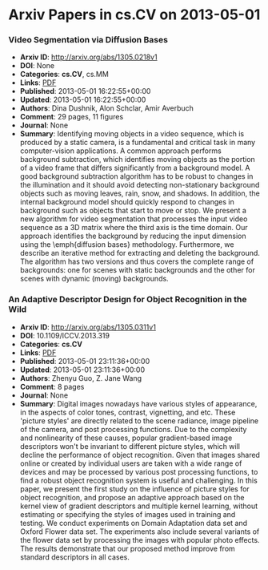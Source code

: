 # Arxiv Papers in cs.CV on 2013-05-01
### Video Segmentation via Diffusion Bases
- **Arxiv ID**: http://arxiv.org/abs/1305.0218v1
- **DOI**: None
- **Categories**: **cs.CV**, cs.MM
- **Links**: [PDF](http://arxiv.org/pdf/1305.0218v1)
- **Published**: 2013-05-01 16:22:55+00:00
- **Updated**: 2013-05-01 16:22:55+00:00
- **Authors**: Dina Dushnik, Alon Schclar, Amir Averbuch
- **Comment**: 29 pages, 11 figures
- **Journal**: None
- **Summary**: Identifying moving objects in a video sequence, which is produced by a static camera, is a fundamental and critical task in many computer-vision applications. A common approach performs background subtraction, which identifies moving objects as the portion of a video frame that differs significantly from a background model. A good background subtraction algorithm has to be robust to changes in the illumination and it should avoid detecting non-stationary background objects such as moving leaves, rain, snow, and shadows. In addition, the internal background model should quickly respond to changes in background such as objects that start to move or stop. We present a new algorithm for video segmentation that processes the input video sequence as a 3D matrix where the third axis is the time domain. Our approach identifies the background by reducing the input dimension using the \emph{diffusion bases} methodology. Furthermore, we describe an iterative method for extracting and deleting the background. The algorithm has two versions and thus covers the complete range of backgrounds: one for scenes with static backgrounds and the other for scenes with dynamic (moving) backgrounds.



### An Adaptive Descriptor Design for Object Recognition in the Wild
- **Arxiv ID**: http://arxiv.org/abs/1305.0311v1
- **DOI**: 10.1109/ICCV.2013.319
- **Categories**: **cs.CV**
- **Links**: [PDF](http://arxiv.org/pdf/1305.0311v1)
- **Published**: 2013-05-01 23:11:36+00:00
- **Updated**: 2013-05-01 23:11:36+00:00
- **Authors**: Zhenyu Guo, Z. Jane Wang
- **Comment**: 8 pages
- **Journal**: None
- **Summary**: Digital images nowadays have various styles of appearance, in the aspects of color tones, contrast, vignetting, and etc. These 'picture styles' are directly related to the scene radiance, image pipeline of the camera, and post processing functions. Due to the complexity and nonlinearity of these causes, popular gradient-based image descriptors won't be invariant to different picture styles, which will decline the performance of object recognition. Given that images shared online or created by individual users are taken with a wide range of devices and may be processed by various post processing functions, to find a robust object recognition system is useful and challenging. In this paper, we present the first study on the influence of picture styles for object recognition, and propose an adaptive approach based on the kernel view of gradient descriptors and multiple kernel learning, without estimating or specifying the styles of images used in training and testing. We conduct experiments on Domain Adaptation data set and Oxford Flower data set. The experiments also include several variants of the flower data set by processing the images with popular photo effects. The results demonstrate that our proposed method improve from standard descriptors in all cases.



